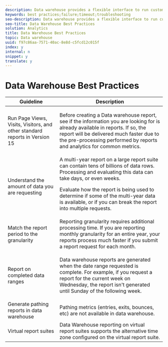 ```yaml
---
description: Data warehouse provides a flexible interface to run custom reports. Following these guidelines can help reduce the time it takes to retrieve data.
keywords: best practices;failure;timeout;troubleshooting
seo-description: Data warehouse provides a flexible interface to run custom reports. Following these guidelines can help reduce the time it takes to retrieve data.
seo-title: Data Warehouse Best Practices
solution: Analytics
title: Data Warehouse Best Practices
topic: Data warehouse
uuid: f97c86aa-7571-40ac-8e8d-c5fcd12c015f
index: y
internal: n
snippet: y
translate: y
---
```


# Data Warehouse Best Practices


<table id="table_B59B923864C64EAC85BCB0DF9F6E481C"> 
 <thead> 
  <tr> 
   <th colname="col1" class="entry"> Guideline </th> 
   <th colname="col2" class="entry"> Description </th> 
  </tr> 
 </thead>
 <tbody> 
  <tr> 
   <td colname="col1"> Run Page Views, Visits, Visitors, and other standard reports in Version 15 </td> 
   <td colname="col2"> <p>Before creating a Data warehouse report, see if the information you are looking for is already available in reports. If so, the report will be delivered much faster due to the pre-processing performed by reports and analytics for common metrics. </p> </td> 
  </tr> 
  <tr> 
   <td colname="col1"> Understand the amount of data you are requesting </td> 
   <td colname="col2">A multi-year report on a large report suite can contain tens of billions of data rows. Processing and evaluating this data can take days, or even weeks. <p>Evaluate how the report is being used to determine if some of the multi-year data is available, or if you can break the report into multiple requests. </p> </td> 
  </tr> 
  <tr> 
   <td colname="col1"> Match the report period to the granularity </td> 
   <td colname="col2"> Reporting granularity requires additional processing time. If you are reporting monthly granularity for an entire year, your reports process much faster if you submit a report request for each month. </td> 
  </tr> 
  <tr> 
   <td colname="col1"> <p>Report on completed data ranges </p> </td> 
   <td colname="col2"> <p>Data warehouse reports are generated when the date range requested is complete. For example, if you request a report for the current week on Wednesday, the report isn't generated until Sunday of the following week. </p> </td> 
  </tr> 
  <tr> 
   <td colname="col1"> Generate pathing reports in data warehouse </td> 
   <td colname="col2"> Pathing metrics (entries, exits, bounces, etc) are not available in data warehouse. </td> 
  </tr> 
  <tr> 
   <td colname="col1"> Virtual report suites </td> 
   <td colname="col2"> Data Warehouse reporting on virtual report suites supports the alternative time zone configured on the virtual report suite. </td> 
  </tr> 
 </tbody> 
</table>


